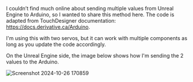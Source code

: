 I couldn’t find much online about sending multiple values from Unreal Engine to Arduino, so I wanted to share this method here. The code is adapted from TouchDesigner documentation: https://docs.derivative.ca/Arduino.

I'm using this with two servos, but it can work with multiple components as long as you update the code accordingly.

On the Unreal Engine side, the image below shows how I'm sending the 2 values to the Arduino.

![Screenshot 2024-10-26 170859](https://github.com/user-attachments/assets/5418ea25-927d-4629-867b-c838bdc96d82)
